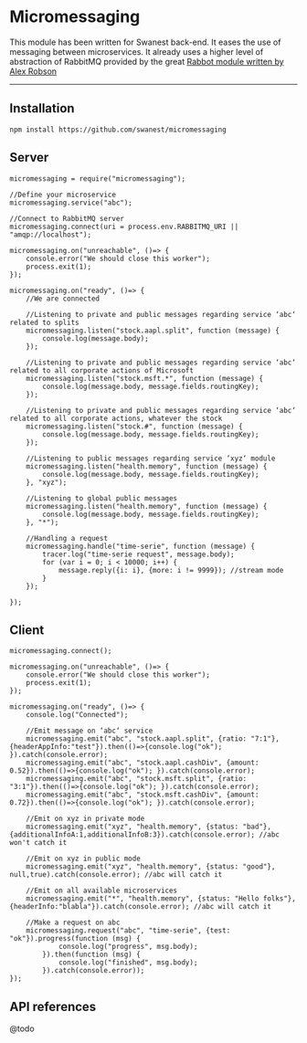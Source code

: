 Micromessaging
===================


This module has been written for Swanest back-end. It eases the use of messaging between microservices. It already uses a higher level of abstraction of RabbitMQ provided by the great [Rabbot module written by Alex Robson](https://github.com/arobson/rabbot)

----------


Installation
-------------

    npm install https://github.com/swanest/micromessaging

Server
-------------

    micromessaging = require("micromessaging");

    //Define your microservice
    micromessaging.service("abc");

    //Connect to RabbitMQ server
    micromessaging.connect(uri = process.env.RABBITMQ_URI || "amqp://localhost");
    
    micromessaging.on("unreachable", ()=> {
	    console.error("We should close this worker");
	    process.exit(1);
    });
    
    micromessaging.on("ready", ()=> {
	    //We are connected
	    
	    //Listening to private and public messages regarding service ‘abc‘ related to splits
	    micromessaging.listen("stock.aapl.split", function (message) {
	        console.log(message.body);
	    });
	
		//Listening to private and public messages regarding service ‘abc‘ related to all corporate actions of Microsoft
	    micromessaging.listen("stock.msft.*", function (message) {
	        console.log(message.body, message.fields.routingKey);
	    });
	
		//Listening to private and public messages regarding service ‘abc‘ related to all corporate actions, whatever the stock
	    micromessaging.listen("stock.#", function (message) {
	        console.log(message.body, message.fields.routingKey);
	    });
	
	    //Listening to public messages regarding service ‘xyz‘ module
	    micromessaging.listen("health.memory", function (message) {
	        console.log(message.body, message.fields.routingKey);
	    }, "xyz");
	
	    //Listening to global public messages
	    micromessaging.listen("health.memory", function (message) {
	        console.log(message.body, message.fields.routingKey);
	    }, "*");
	
		//Handling a request
	    micromessaging.handle("time-serie", function (message) {
	        tracer.log("time-serie request", message.body);
	        for (var i = 0; i < 10000; i++) {
	            message.reply({i: i}, {more: i != 9999}); //stream mode
	        }
	    });

    });



Client
-------------

    micromessaging.connect();

    micromessaging.on("unreachable", ()=> {
        console.error("We should close this worker");
        process.exit(1);
    });

    micromessaging.on("ready", ()=> {
        console.log("Connected");

        //Emit message on ‘abc‘ service
        micromessaging.emit("abc", "stock.aapl.split", {ratio: "7:1"}, {headerAppInfo:"test"}).then(()=>{console.log("ok"); }).catch(console.error);
        micromessaging.emit("abc", "stock.aapl.cashDiv", {amount: 0.52}).then(()=>{console.log("ok"); }).catch(console.error);
        micromessaging.emit("abc", "stock.msft.split", {ratio: "3:1"}).then(()=>{console.log("ok"); }).catch(console.error);
        micromessaging.emit("abc", "stock.msft.cashDiv", {amount: 0.72}).then(()=>{console.log("ok"); }).catch(console.error);

        //Emit on xyz in private mode
        micromessaging.emit("xyz", "health.memory", {status: "bad"}, {additionalInfoA:1,additionalInfoB:3}).catch(console.error); //abc won't catch it

        //Emit on xyz in public mode
        micromessaging.emit("xyz", "health.memory", {status: "good"}, null,true).catch(console.error); //abc will catch it

        //Emit on all available microservices
        micromessaging.emit("*", "health.memory", {status: "Hello folks"}, {headerInfo:"blabla"}).catch(console.error); //abc will catch it

        //Make a request on abc
        micromessaging.request("abc", "time-serie", {test: "ok"}).progress(function (msg) {
                console.log("progress", msg.body);
            }).then(function (msg) {
                console.log("finished", msg.body);
            }).catch(console.error));
    });

API references
-------------

@todo